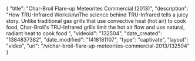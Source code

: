 {
    "title": "Char-Broil Flare-up Meteorites Commercial (2013)",
    "description": "How TRU-Infrared Works\n\nThe science behind TRU-Infrared tells a juicy story. Unlike traditional gas grills that use convective heat (hot air) to cook food, Char-Broil's TRU-Infrared grills limit the hot air flow and use natural, radiant heat to cook food ",
    "videoid": "132504",
    "date_created": "1384837382",
    "date_modified": "1418181107",
    "type": "captivate",
    "layout": "video",
    "url": "\/v\/char-broil-flare-up-meteorites-commercial-2013\/132504"
}
